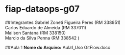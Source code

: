 # fiap-dataops-g07

##Integrantes
Gabriel Zoneti Figueira Peres (RM 338951) 
</br>Carlos Eduardo de Almeida (RM 337011)
</br>Mailson Santana (RM 338150)
</br>Marcio da Silva Penna (RM 338542 )

##Aula 1
**Nome do Arquivo:** Aula1_Uso GitFlow.docx
